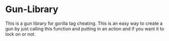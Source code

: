 # Gun-Library
This is a gun library for gorilla tag cheating. This is an easy way to create a gun by just calling this function and putting in an action and if you want it to lock on or not.
